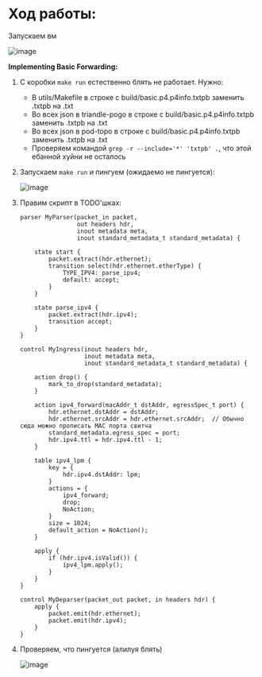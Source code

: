 # Ход работы:
Запускаем вм

   ![image](https://github.com/user-attachments/assets/b94c0b88-762a-4fcd-aae9-9e59af88327d)


**Implementing Basic Forwarding:**
1. С коробки ```make run``` естественно блять не работает. Нужно:
    - В utils/Makefile в строке с build/basic.p4.p4info.txtpb заменить .txtpb на .txt
    - Во всех json в triandle-pogo в строке с build/basic.p4.p4info.txtpb заменить .txtpb на .txt
    - Во всех json в pod-topo в строке с build/basic.p4.p4info.txtpb заменить .txtpb на .txt
    - Проверяем командой ```grep -r --include='*' 'txtpb' .```, что этой ебанной хуйни не осталось
2. Запускаем ```make run``` и пингуем (ожидаемо не пингуется):

    ![image](https://github.com/user-attachments/assets/a32e53b8-05bc-4663-b42a-192628cd40ab)

3. Правим скрипт в TODO'шках:
   ```
   parser MyParser(packet_in packet,
                   out headers hdr,
                   inout metadata meta,
                   inout standard_metadata_t standard_metadata) {
   
       state start {
           packet.extract(hdr.ethernet);
           transition select(hdr.ethernet.etherType) {
               TYPE_IPV4: parse_ipv4;
               default: accept;
           }
       }
   
       state parse_ipv4 {
           packet.extract(hdr.ipv4);
           transition accept;
       }
   }
   ```

   ```
   control MyIngress(inout headers hdr,
                     inout metadata meta,
                     inout standard_metadata_t standard_metadata) {
   
       action drop() {
           mark_to_drop(standard_metadata);
       }
   
       action ipv4_forward(macAddr_t dstAddr, egressSpec_t port) {
           hdr.ethernet.dstAddr = dstAddr;
           hdr.ethernet.srcAddr = hdr.ethernet.srcAddr;  // Обычно сюда можно прописать MAC порта свитча
           standard_metadata.egress_spec = port;
           hdr.ipv4.ttl = hdr.ipv4.ttl - 1;
       }
   
       table ipv4_lpm {
           key = {
               hdr.ipv4.dstAddr: lpm;
           }
           actions = {
               ipv4_forward;
               drop;
               NoAction;
           }
           size = 1024;
           default_action = NoAction();
       }
   
       apply {
           if (hdr.ipv4.isValid()) {
               ipv4_lpm.apply();
           }
       }
   }
   ```

   ```
   control MyDeparser(packet_out packet, in headers hdr) {
       apply {
           packet.emit(hdr.ethernet);
           packet.emit(hdr.ipv4);
       }
   }
   ```
5. Проверяем, что пингуется (алилуя блять)

   ![image](https://github.com/user-attachments/assets/a298f2f7-df42-40e5-b5ea-40b49113bac3)



